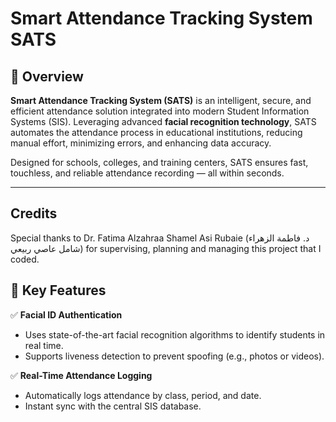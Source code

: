 # Smart Attendance Tracking System  SATS

## 🌟 Overview

**Smart Attendance Tracking System (SATS)** is an intelligent, secure, and efficient attendance solution integrated into modern Student Information Systems (SIS). Leveraging advanced **facial recognition technology**, SATS automates the attendance process in educational institutions, reducing manual effort, minimizing errors, and enhancing data accuracy.

Designed for schools, colleges, and training centers, SATS ensures fast, touchless, and reliable attendance recording — all within seconds.

---

## Credits

Special thanks to Dr. Fatima Alzahraa Shamel Asi Rubaie (د. فاطمة الزهراء شامل عاصي ربيعي) for supervising, planning and managing this project that I coded.

## 🔧 Key Features

✅ **Facial ID Authentication**  

- Uses state-of-the-art facial recognition algorithms to identify students in real time.
- Supports liveness detection to prevent spoofing (e.g., photos or videos).

✅ **Real-Time Attendance Logging**

- Automatically logs attendance by class, period, and date.  
- Instant sync with the central SIS database.
